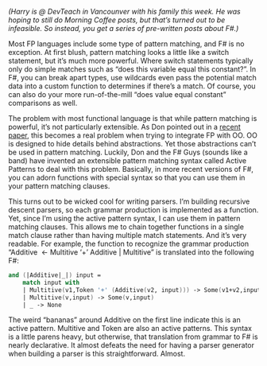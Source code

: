 *(Harry is @ DevTeach in Vancounver with his family this week. He was
hoping to still do Morning Coffee posts, but that’s turned out to be
infeasible. So instead, you get a series of pre-written posts about
F\#.)*

Most FP languages include some type of pattern matching, and F\# is no
exception. At first blush, pattern matching looks a little like a switch
statement, but it’s much more powerful. Where switch statements
typically only do simple matches such as “does this variable equal this
constant?”. In F\#, you can break apart types, use wildcards even pass
the potential match data into a custom function to determines if there’s
a match. Of course, you can also do your more run-of-the-mill “does
value equal constant” comparisons as well.

The problem with most functional language is that while pattern matching
is powerful, it’s not particularly extensible. As Don pointed out in a
[recent
paper](http://blogs.msdn.com/dsyme/archive/2007/04/07/draft-paper-on-f-active-patterns.aspx),
this becomes a real problem when trying to integrate FP with OO. OO is
designed to hide details behind abstractions. Yet those abstractions
can’t be used in pattern matching. Luckily, Don and the F\# Guys (sounds
like a band) have invented an extensible pattern matching syntax called
Active Patterns to deal with this problem. Basically, in more recent
versions of F\#, you can adorn functions with special syntax so that you
can use them in your pattern matching clauses.

This turns out to be wicked cool for writing parsers. I’m building
recursive descent parsers, so each grammar production is implemented as
a function. Yet, since I’m using the active pattern syntax, I can use
them in pattern matching clauses. This allows me to chain together
functions in a single match clause rather than having multiple match
statements. And it’s very readable. For example, the function to
recognize the grammar production “Additive  \<- Multitive ‘+’ Additive |
Multitive” is translated into the following F\#:

``` fsharp
and (|Additive|_|) input =
    match input with
    | Multitive(v1,Token '+' (Additive(v2, input))) -> Some(v1+v2,input)
    | Multitive(v,input) -> Some(v,input)
    | _ -> None
```

The weird “bananas” around Additive on the first line indicate this is
an active pattern. Multitive and Token are also an active patterns. This
syntax is a little parens heavy, but otherwise, that translation from
grammar to F\# is nearly declarative. It almost defeats the need for
having a parser generator when building a parser is this
straightforward. Almost.
